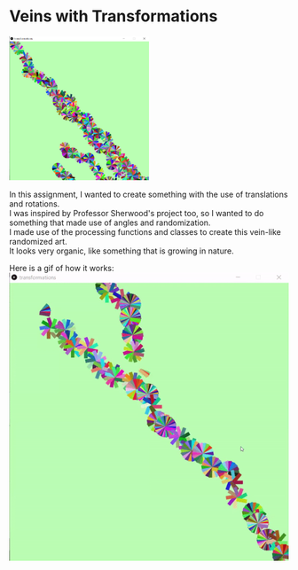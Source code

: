 # Veins with Transformations
<img src="veins.png" width="50%">

In this assignment, I wanted to create something with the use of translations and rotations.  
I was inspired by Professor Sherwood's project too, so I wanted to do something that made use of angles and randomization.  
I made use of the processing functions and classes to create this vein-like randomized art.  
It looks very organic, like something that is growing in nature.

Here is a gif of how it works:
![](veins.gif)
